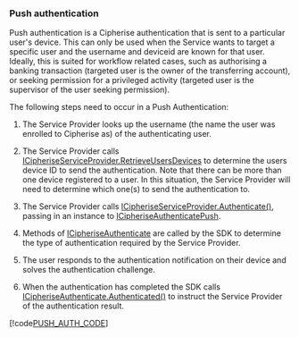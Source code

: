 ### <a name="PushAuth"></a>Push authentication
Push authentication is a Cipherise authentication that is sent to a particular user's device. This 
can only be used when the Service wants to target a specific user and the username and deviceid are
known for that user. Ideally, this is suited for workflow related cases, such as authorising a 
banking transaction (targeted user is the owner of the transferring account), or seeking permission
for a privileged activity (targeted user is the supervisor of the user seeking permission).

The following steps need to occur in a Push Authentication:

1. The Service Provider looks up the username (the name the user was enrolled to Cipherise as) of the authenticating user.

2. The Service Provider calls 
[ICipheriseServiceProvider.RetrieveUsersDevices](../api/Cipherise.ICipheriseServiceProvider.html#Cipherise_ICipheriseServiceProvider_RetrieveUsersDevices_Cipherise_ICipheriseDevice_)
to determine the users device ID to send the authentication.
Note that there can be more than one device registered to a user. In this situation, the Service Provider will need to determine which one(s) to 
send the authentication to.

3. The Service Provider calls 
[ICipheriseServiceProvider.Authenticate()](../api/Cipherise.ICipheriseServiceProvider.html#Cipherise_ICipheriseServiceProvider_Authenticate_Cipherise_ICipheriseAuthenticate_), 
passing in an instance to [ICipheriseAuthenticatePush](../api/Cipherise.ICipheriseAuthenticatePush.html).

4. Methods of 
[ICipheriseAuthenticate](../api/Cipherise.ICipheriseAuthenticate.html)
are called by the SDK to determine the type of authentication required by the Service Provider.

5. The user responds to the authentication notification on their device and solves the 
authentication challenge.

6. When the authentication has completed the SDK calls
[ICipheriseAuthenticate.Authenticated()](../api/Cipherise.ICipheriseAuthenticate.html#Cipherise_ICipheriseAuthenticate_Authenticated_Cipherise_CipheriseAuthenticationResponse_System_String_System_String_System_String_)
to instruct the Service Provider of the authentication result.

[!code[PUSH_AUTH_CODE](pushauth.cs)]